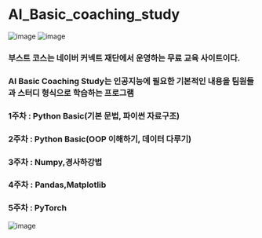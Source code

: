 # AI_Basic_coaching_study


![image](https://user-images.githubusercontent.com/81195316/165671531-6af818fe-2d8b-497d-80dd-247f702fe334.png)
![image](https://user-images.githubusercontent.com/81195316/165671578-6ea2eae5-76b4-40de-a87f-f9b7841f61f8.png)

### 부스트 코스는 네이버 커넥트 재단에서 운영하는 무료 교육 사이트이다.
### AI Basic Coaching Study는 인공지능에 필요한 기본적인 내용을 팀원들과 스터디 형식으로 학습하는 프로그램
### 1주차 : Python Basic(기본 문법, 파이썬 자료구조)
### 2주차 : Python Basic(OOP 이해하기, 데이터 다루기)
### 3주차 : Numpy,경사하강법
### 4주차 : Pandas,Matplotlib
### 5주차 : PyTorch

![image](https://user-images.githubusercontent.com/81195316/165672141-54fe7c82-a51f-4ab2-b512-8a01e9ec2c5b.png)
